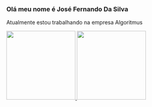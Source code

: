 ### Olá meu nome é José Fernando Da Silva

Atualmente estou trabalhando na empresa Algoritmus


  <a href="https://github.com/josefernandogithub">
  <img height="180em" src="https://github-readme-stats.vercel.app/api?username=josefernandogithub&show_icons=true&theme=dark&include_all_commits=true&count_private=true"/>
  <img height="180em" src="https://github-readme-stats.vercel.app/api/top-langs/?username=josefernandogithub&layout=compact&langs_count=7&theme=dark"/>
</div>
